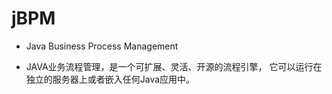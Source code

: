 # jBPM

- Java Business Process Management

- JAVA业务流程管理，是一个可扩展、灵活、开源的流程引擎， 它可以运行在独立的服务器上或者嵌入任何Java应用中。

